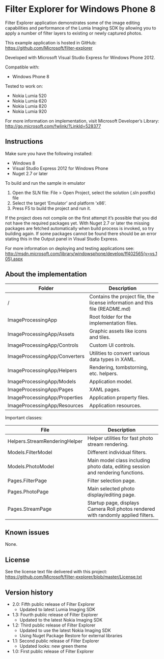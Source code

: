 Filter Explorer for Windows Phone 8
===================================

Filter Explorer application demonstrates some of the image editing capabilities and performance of the Lumia Imaging SDK by allowing you to apply a number of filter layers to existing or newly captured photos.

This example application is hosted in GitHub: https://github.com/Microsoft/filter-explorer

Developed with Microsoft Visual Studio Express for Windows Phone 2012.

Compatible with:

-   Windows Phone 8

Tested to work on:

-   Nokia Lumia 520
-   Nokia Lumia 620
-   Nokia Lumia 820
-   Nokia Lumia 920

For more information on implementation, visit Microsoft Developer’s Library: http://go.microsoft.com/fwlink/?LinkId=528377

Instructions
------------

Make sure you have the following installed:

-   Windows 8
-   Visual Studio Express 2012 for Windows Phone
-   Nuget 2.7 or later

To build and run the sample in emulator

1.  Open the SLN file: File &gt; Open Project, select the solution (.sln postfix) file
2.  Select the target ‘Emulator’ and platform ‘x86’.
3.  Press F5 to build the project and run it.

If the project does not compile on the first attempt it’s possible that you did not have the required packages yet. With Nuget 2.7 or later the missing packages are fetched automatically when build process is invoked, so try building again. If some packages cannot be found there should be an error stating this in the Output panel in Visual Studio Express.

For more information on deploying and testing applications see: http://msdn.microsoft.com/library/windowsphone/develop/ff402565(v=vs.105).aspx

About the implementation
------------------------

<table style="width:99%;"><colgroup><col style="width: 35%" /><col style="width: 64%" /></colgroup><thead><tr class="header"><th>Folder</th><th>Description</th></tr></thead><tbody><tr class="odd"><td>/</td><td>Contains the project file, the license information and this file (README.md)</td></tr><tr class="even"><td>ImageProcessingApp</td><td>Root folder for the implementation files.</td></tr><tr class="odd"><td>ImageProcessingApp/Assets</td><td>Graphic assets like icons and tiles.</td></tr><tr class="even"><td>ImageProcessingApp/Controls</td><td>Custom UI controls.</td></tr><tr class="odd"><td>ImageProcessingApp/Converters</td><td>Utilities to convert various data types in XAML.</td></tr><tr class="even"><td>ImageProcessingApp/Helpers</td><td>Rendering, tombstorning, etc. helpers.</td></tr><tr class="odd"><td>ImageProcessingApp/Models</td><td>Application model.</td></tr><tr class="even"><td>ImageProcessingApp/Pages</td><td>XAML pages.</td></tr><tr class="odd"><td>ImageProcessingApp/Properties</td><td>Application property files.</td></tr><tr class="even"><td>ImageProcessingApp/Resources</td><td>Application resources.</td></tr></tbody></table>

Important classes:

<table style="width:99%;"><colgroup><col style="width: 26%" /><col style="width: 73%" /></colgroup><thead><tr class="header"><th>File</th><th>Description</th></tr></thead><tbody><tr class="odd"><td>Helpers.StreamRenderingHelper</td><td>Helper utilities for fast photo stream rendering.</td></tr><tr class="even"><td>Models.FilterModel</td><td>Different individual filters.</td></tr><tr class="odd"><td>Models.PhotoModel</td><td>Main model class including photo data, editing session and rendering functions.</td></tr><tr class="even"><td>Pages.FilterPage</td><td>Filter selection page.</td></tr><tr class="odd"><td>Pages.PhotoPage</td><td>Main selected photo display/editing page.</td></tr><tr class="even"><td>Pages.StreamPage</td><td>Startup page, displays Camera Roll photos rendered with randomly applied filters.</td></tr></tbody></table>

Known issues
------------

None.

License
-------

See the license text file delivered with this project: https://github.com/Microsoft/filter-explorer/blob/master/License.txt

Version history
---------------

-   2.0: Fifth public release of Filter Explorer
    -   Updated to latest Lumia Imaging SDK
-   1.3: Fourth public release of Filter Explorer
    -   Updated to the latest Nokia Imaging SDK
-   1.2: Third public release of Filter Explorer
    -   Updated to use the latest Nokia Imaging SDK
    -   Using Nuget Package Restore for external libraries
-   1.1: Second public release of Filter Explorer
    -   Updated looks: new green theme
-   1.0: First public release of Filter Explorer
